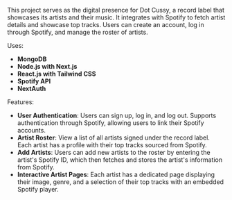 This project serves as the digital presence for Dot Cussy, a record label that showcases its artists and their music. It integrates with Spotify to fetch artist details and showcase top tracks. Users can create an account, log in through Spotify, and manage the roster of artists.

Uses:
- **MongoDB**
- **Node.js with Next.js**
- **React.js with Tailwind CSS**
- **Spotify API**
- **NextAuth**

Features:

- **User Authentication**: Users can sign up, log in, and log out. Supports authentication through Spotify, allowing users to link their Spotify accounts.
- **Artist Roster**: View a list of all artists signed under the record label. Each artist has a profile with their top tracks sourced from Spotify.
- **Add Artists**: Users can add new artists to the roster by entering the artist's Spotify ID, which then fetches and stores the artist's information from Spotify.
- **Interactive Artist Pages**: Each artist has a dedicated page displaying their image, genre, and a selection of their top tracks with an embedded Spotify player.
